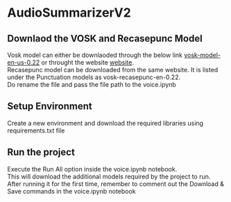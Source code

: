 # AudioSummarizerV2

## Downlaod the VOSK and Recasepunc Model
Vosk model can either be downlaoded through the below link
[vosk-model-en-us-0.22](https://alphacephei.com/vosk/models/vosk-model-en-us-0.22.zip)
or throught the website 
[website](https://alphacephei.com/vosk/models).<br>
Recasepunc model can be downloaded from the same website. It is listed under the Punctuation models as vosk-recasepunc-en-0.22. <br>
Do rename the file and pass the file path to the voice.ipynb




## Setup Environment
Create a new environment and download the required libraries using requirements.txt file

## Run the project
Execute the Run All option inside the voice.ipynb notebook. <br>
This will download the additional models required by the project to run. <br>
After running it for the first time, remember to comment out the Download & Save commands in the voice.ipynb notebook <br>


